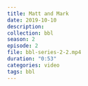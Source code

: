 ```yaml
---
title: Matt and Mark
date: 2019-10-10
description:
collection: bbl
season: 2
episode: 2
file: bbl-series-2-2.mp4
duration: "0:53"
categories: video
tags: bbl
---
```

